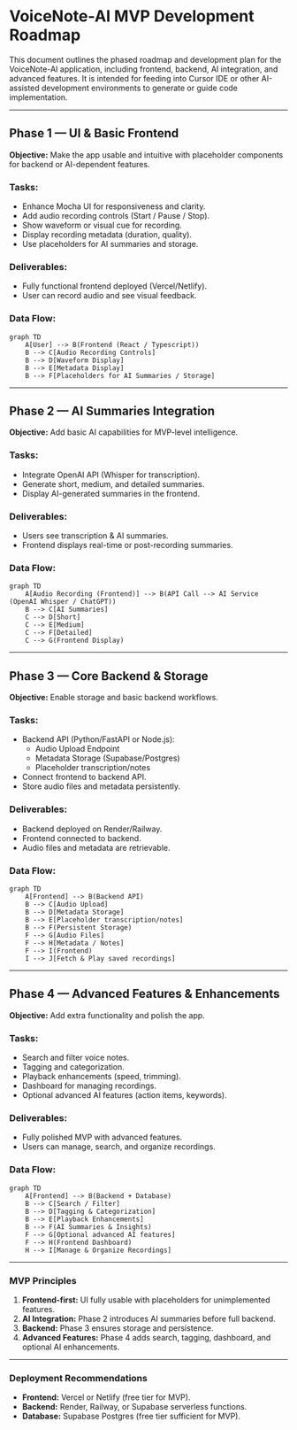 # VoiceNote-AI MVP Development Roadmap

This document outlines the phased roadmap and development plan for the VoiceNote-AI application, including frontend, backend, AI integration, and advanced features. It is intended for feeding into Cursor IDE or other AI-assisted development environments to generate or guide code implementation.

---

## Phase 1 — UI & Basic Frontend

**Objective:** Make the app usable and intuitive with placeholder components for backend or AI-dependent features.

### Tasks:

*   Enhance Mocha UI for responsiveness and clarity.
*   Add audio recording controls (Start / Pause / Stop).
*   Show waveform or visual cue for recording.
*   Display recording metadata (duration, quality).
*   Use placeholders for AI summaries and storage.

### Deliverables:

*   Fully functional frontend deployed (Vercel/Netlify).
*   User can record audio and see visual feedback.

### Data Flow:

```mermaid
graph TD
    A[User] --> B(Frontend (React / Typescript))
    B --> C[Audio Recording Controls]
    B --> D[Waveform Display]
    B --> E[Metadata Display]
    B --> F[Placeholders for AI Summaries / Storage]
```

---

## Phase 2 — AI Summaries Integration

**Objective:** Add basic AI capabilities for MVP-level intelligence.

### Tasks:

*   Integrate OpenAI API (Whisper for transcription).
*   Generate short, medium, and detailed summaries.
*   Display AI-generated summaries in the frontend.

### Deliverables:

*   Users see transcription & AI summaries.
*   Frontend displays real-time or post-recording summaries.

### Data Flow:

```mermaid
graph TD
    A[Audio Recording (Frontend)] --> B(API Call --> AI Service (OpenAI Whisper / ChatGPT))
    B --> C[AI Summaries]
    C --> D[Short]
    C --> E[Medium]
    C --> F[Detailed]
    C --> G(Frontend Display)
```

---

## Phase 3 — Core Backend & Storage

**Objective:** Enable storage and basic backend workflows.

### Tasks:

*   Backend API (Python/FastAPI or Node.js):
    *   Audio Upload Endpoint
    *   Metadata Storage (Supabase/Postgres)
    *   Placeholder transcription/notes
*   Connect frontend to backend API.
*   Store audio files and metadata persistently.

### Deliverables:

*   Backend deployed on Render/Railway.
*   Frontend connected to backend.
*   Audio files and metadata are retrievable.

### Data Flow:

```mermaid
graph TD
    A[Frontend] --> B(Backend API)
    B --> C[Audio Upload]
    B --> D[Metadata Storage]
    B --> E[Placeholder transcription/notes]
    B --> F(Persistent Storage)
    F --> G[Audio Files]
    F --> H[Metadata / Notes]
    F --> I(Frontend)
    I --> J[Fetch & Play saved recordings]
```

---

## Phase 4 — Advanced Features & Enhancements

**Objective:** Add extra functionality and polish the app.

### Tasks:

*   Search and filter voice notes.
*   Tagging and categorization.
*   Playback enhancements (speed, trimming).
*   Dashboard for managing recordings.
*   Optional advanced AI features (action items, keywords).

### Deliverables:

*   Fully polished MVP with advanced features.
*   Users can manage, search, and organize recordings.

### Data Flow:

```mermaid
graph TD
    A[Frontend] --> B(Backend + Database)
    B --> C[Search / Filter]
    B --> D[Tagging & Categorization]
    B --> E[Playback Enhancements]
    B --> F(AI Summaries & Insights)
    F --> G[Optional advanced AI features]
    F --> H(Frontend Dashboard)
    H --> I[Manage & Organize Recordings]
```

---

### MVP Principles

1.  **Frontend-first:** UI fully usable with placeholders for unimplemented features.
2.  **AI Integration:** Phase 2 introduces AI summaries before full backend.
3.  **Backend:** Phase 3 ensures storage and persistence.
4.  **Advanced Features:** Phase 4 adds search, tagging, dashboard, and optional AI enhancements.

---

### Deployment Recommendations

*   **Frontend:** Vercel or Netlify (free tier for MVP).
*   **Backend:** Render, Railway, or Supabase serverless functions.
*   **Database:** Supabase Postgres (free tier sufficient for MVP).
